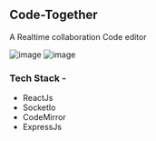 ## Code-Together
<p>A Realtime collaboration Code editor</p>

![image](https://user-images.githubusercontent.com/78805153/194740808-026f8a6d-3ed9-48ed-b41b-211f0115ce60.png)
![image](https://user-images.githubusercontent.com/78805153/227757217-46f671db-75cf-4e3e-82a7-376cb1c847ee.png)

### Tech Stack - 
- ReactJs
- SocketIo
- CodeMirror
- ExpressJs
